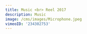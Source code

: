 ```yaml
---
title: Music <br> Reel 2017
description: Music
image: /cms/images/Microphone.jpeg
vimeoID: '234302753'
---
```



















